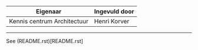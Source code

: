 | Eigenaar | Ingevuld door |
| --- | --- |
| Kennis centrum Architectuur | Henri Korver |
<hr/>

See (README.rst)[README.rst]
